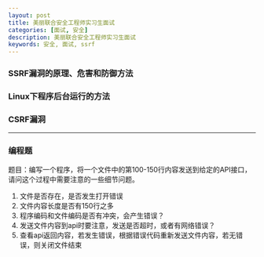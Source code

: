 ```yaml
---
layout: post
title: 美丽联合安全工程师实习生面试
categories: [面试, 安全]
description: 美丽联合安全工程师实习生面试
keywords: 安全, 面试, ssrf
---
```


### SSRF漏洞的原理、危害和防御方法
### Linux下程序后台运行的方法
### CSRF漏洞

---

### 编程题
题目：编写一个程序，将一个文件中的第100-150行内容发送到给定的API接口，请问这个过程中需要注意的一些细节问题。

1. 文件是否存在，是否发生打开错误
2. 文件内容长度是否有150行之多
3. 程序编码和文件编码是否有冲突，会产生错误？
4. 发送文件内容到api时要注意，发送是否超时，或者有网络错误？
5. 查看api返回内容，若发生错误，根据错误代码重新发送文件内容，若无错误，则关闭文件结束
